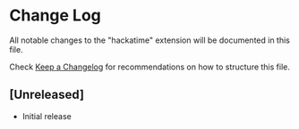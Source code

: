 # Change Log

All notable changes to the "hackatime" extension will be documented in this file.

Check [Keep a Changelog](http://keepachangelog.com/) for recommendations on how to structure this file.

## [Unreleased]

- Initial release